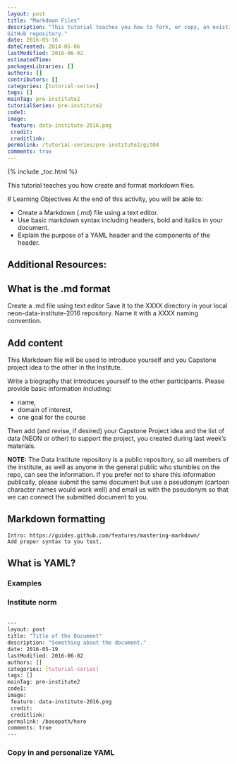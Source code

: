 ```yaml
---
layout: post
title: "Markdown Files"
description: "This tutorial teaches you how to fork, or copy, an existing 
GitHub repository."
date: 2016-05-16
dateCreated: 2014-05-06
lastModified: 2016-06-02
estimatedTime: 
packagesLibraries: []
authors: []
contributors: []
categories: [tutorial-series]
tags: []
mainTag: pre-institute2
tutorialSeries: pre-institute2
code1: 
image:
 feature: data-institute-2016.png
 credit:
 creditlink:
permalink: /tutorial-series/pre-institute2/git04
comments: true
---
```


{% include _toc.html %}

This tutorial teaches you how create and format markdown files.

<div id="objectives" markdown="1">
# Learning Objectives
At the end of this activity, you will be able to: 

* Create a Markdown (.md) file using a text editor. 
* Use basic markdown syntax including headers, bold and italics in your document.
* Explain the purpose of a YAML header and the components of the header.


## Additional Resources: 


</div>

## What is the .md format
Create a .md file using text editor
Save it to the XXXX  directory in your local neon-data-institute-2016 repository.
Name it with a XXXX naming convention.  

## Add content
This Markdown file will be used to introduce yourself and you Capstone project 
idea to the other in the Institute.  

Write a biography that introduces yourself to the other participants. Please 
provide basic information including:

* name,
* domain of interest, 
* one goal for the course

Then add (and revise, if desired) your Capstone Project idea and the list of 
data (NEON or other) to support the project, you created during last week’s 
materials.  

**NOTE:** The Data Institute repository is a public repository, so all members of 
the institute, as well as anyone in the general public who stumbles on the repo, 
can see the information.  If you prefer not to share this information publically, 
please submit the same document but use a pseudonym (cartoon character names 
would work well) and email us with the pseudonym so that we can connect the 
submitted document to you.  

## Markdown formatting
	Intro: https://guides.github.com/features/mastering-markdown/ 
	Add proper syntax to you text. 

## What is YAML?

### Examples

### Institute norm

```bash

---
layout: post
title: "Title of the Document"
description: "Something about the document."
date: 2016-05-19
lastModified: 2016-06-02
authors: []
categories: [tutorial-series]
tags: []
mainTag: pre-institute2
code1: 
image:
 feature: data-institute-2016.png
 credit:
 creditlink:
permalink: /basepath/here
comments: true
---

```


### Copy in and personalize YAML

